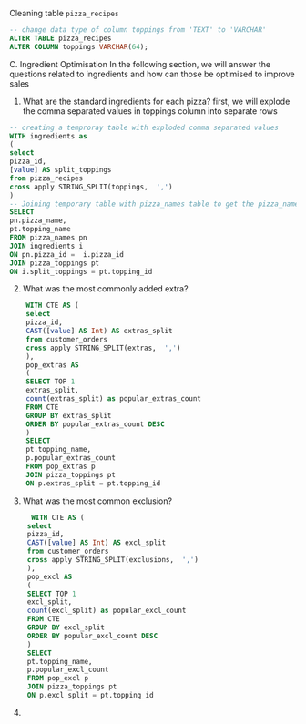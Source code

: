 Cleaning table `pizza_recipes`

```sql
-- change data type of column toppings from 'TEXT' to 'VARCHAR'
ALTER TABLE pizza_recipes
ALTER COLUMN toppings VARCHAR(64);
```
C. Ingredient Optimisation
In the following section, we will answer the questions related to ingredients and how can those be optimised to improve sales

1. What are the standard ingredients for each pizza?
first, we will explode the comma separated values in toppings column into separate rows

```sql
-- creating a temproray table with exploded comma separated values 
WITH ingredients as
(
select 
pizza_id, 
[value] AS split_toppings 
from pizza_recipes 
cross apply STRING_SPLIT(toppings,  ',')
)
-- Joining temporary table with pizza_names table to get the pizza_names and then with pizza_toppings table to get the names of the toppings 
SELECT
pn.pizza_name,
pt.topping_name
FROM pizza_names pn
JOIN ingredients i
ON pn.pizza_id =  i.pizza_id
JOIN pizza_toppings pt
ON i.split_toppings = pt.topping_id
```

2. What was the most commonly added extra?
```sql
    WITH CTE AS (
    select 
    pizza_id,
    CAST([value] AS Int) AS extras_split 
    from customer_orders
    cross apply STRING_SPLIT(extras,  ',')
    ),
    pop_extras AS
    (
    SELECT TOP 1 
    extras_split, 
    count(extras_split) as popular_extras_count
    FROM CTE 
    GROUP BY extras_split
    ORDER BY popular_extras_count DESC
    ) 
    SELECT 
    pt.topping_name,
    p.popular_extras_count
    FROM pop_extras p 
    JOIN pizza_toppings pt 
    ON p.extras_split = pt.topping_id
```

3. What was the most common exclusion?
   ```sql
     WITH CTE AS (
    select 
    pizza_id,
    CAST([value] AS Int) AS excl_split 
    from customer_orders
    cross apply STRING_SPLIT(exclusions,  ',')
    ),
    pop_excl AS
    (
    SELECT TOP 1 
    excl_split, 
    count(excl_split) as popular_excl_count
    FROM CTE 
    GROUP BY excl_split
    ORDER BY popular_excl_count DESC
    ) 
    SELECT 
    pt.topping_name,
    p.popular_excl_count
    FROM pop_excl p 
    JOIN pizza_toppings pt 
    ON p.excl_split = pt.topping_id
   ```

4. 
   


